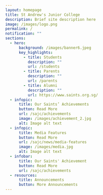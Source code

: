 ```yaml
---
layout: homepage
title: St Andrew's Junior College
description: Brief site description here
image: /images/logo.png
permalink: /
notification: ""
sections:
  - hero:
      background: /images/banner6.jpeg
      key_highlights:
        - title: Students
          description: ""
          url: /students
        - title: Parents
          description: ""
          url: /parents
        - title: Alumni
          description: ""
          url: https://www.saints.org.sg/
  - infopic:
      title: Our Saints’ Achievements
      button: Read More
      url: /sajc/achievements
      image: /images/achievement_2.jpg
      alt: Image alt text
  - infopic:
      title: Media Features
      button: Read More
      url: /sajc/news/media-features
      image: /images/media.jpg
      alt: Image alt text
  - infobar:
      title: Our Saints' Achievement
      button: Read More
      url: /sajc/achievements
  - resources:
      title: Announcements
      button: More Announcements
---
```


